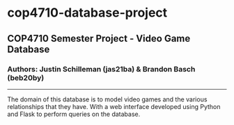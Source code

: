 # cop4710-database-project

## COP4710 Semester Project - Video Game Database

### Authors: Justin Schilleman (jas21ba) & Brandon Basch (beb20by)

---

The domain of this database is to model video games and the various relationships that they have.
With a web interface developed using Python and Flask to perform queries on the database.

